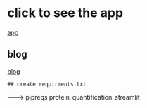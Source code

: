
# click to see the app

[app](https://share.streamlit.io/dendar/protein_quantification_streamlit/pQ_app.py)

## blog
[blog](https://nadir-nyc62.medium.com/code-meets-the-lab-an-interface-for-automated-protein-quantification-analysis-d22f061b3e3)

    ## create requirments.txt
---> pipreqs protein_quantification_streamlit